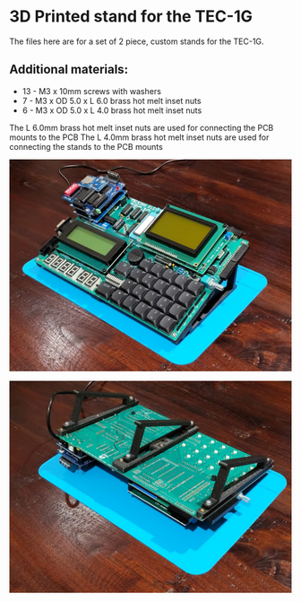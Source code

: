# 3D Printed stand for the TEC-1G

The files here are for a set of 2 piece, custom stands for the TEC-1G.

## Additional materials:
* 13 - M3 x 10mm screws with washers
* 7 - M3 x OD 5.0 x L 6.0 brass hot melt inset nuts
* 6 - M3 x OD 5.0 x L 4.0 brass hot melt inset nuts

The L 6.0mm brass hot melt inset nuts are used for connecting the PCB mounts to the PCB
The L 4.0mm brass hot melt inset nuts are used for connecting the stands to the PCB mounts

![View from above](https://github.com/turbo-gecko/TEC/blob/main/3D%20Printing/TEC-1G%20Stand/TEC-1G%20Stand%202.jpg)

![View from below](https://github.com/turbo-gecko/TEC/blob/main/3D%20Printing/TEC-1G%20Stand/TEC-1G%20Stand%201.jpg)
